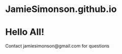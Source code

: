 # JamieSimonson.github.io

<!DOCTYPE html>
<html>
<body>
<h1>Hello All!</h1>
<p>Contact jamiesimonson@gmail.com for questions</p>
</body>
</html>

